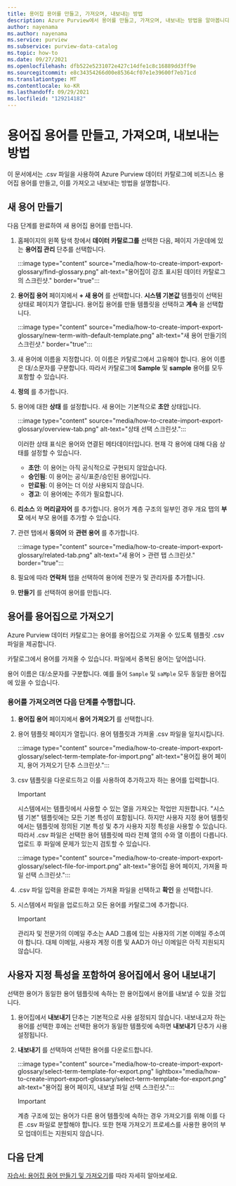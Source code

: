 ```yaml
---
title: 용어집 용어를 만들고, 가져오며, 내보내는 방법
description: Azure Purview에서 용어를 만들고, 가져오며, 내보내는 방법을 알아봅니다.
author: nayenama
ms.author: nayenama
ms.service: purview
ms.subservice: purview-data-catalog
ms.topic: how-to
ms.date: 09/27/2021
ms.openlocfilehash: dfb522e5231072e427c14dfe1c8c16889dd3ff9e
ms.sourcegitcommit: e8c34354266d00e85364cf07e1e39600f7eb71cd
ms.translationtype: MT
ms.contentlocale: ko-KR
ms.lasthandoff: 09/29/2021
ms.locfileid: "129214182"
---
```

# <a name="how-to-create-import-and-export-glossary-terms"></a>용어집 용어를 만들고, 가져오며, 내보내는 방법

이 문서에서는 .csv 파일을 사용하여 Azure Purview 데이터 카탈로그에 비즈니스 용어집 용어를 만들고, 이를 가져오고 내보내는 방법을 설명합니다.

## <a name="create-a-new-term"></a>새 용어 만들기

다음 단계를 완료하여 새 용어집 용어를 만듭니다.

1. 홈페이지의 왼쪽 탐색 창에서 **데이터 카탈로그를** 선택한 다음, 페이지 가운데에 있는 **용어집 관리** 단추를 선택합니다.

    :::image type="content" source="media/how-to-create-import-export-glossary/find-glossary.png" alt-text="용어집이 강조 표시된 데이터 카탈로그의 스크린샷." border="true":::

2. **용어집 용어** 페이지에서 **+ 새 용어** 를 선택합니다. **시스템 기본값** 템플릿이 선택된 상태로 페이지가 열립니다. 용어집 용어를 만들 템플릿을 선택하고 **계속** 을 선택합니다.

   :::image type="content" source="media/how-to-create-import-export-glossary/new-term-with-default-template.png" alt-text="새 용어 만들기의 스크린샷." border="true":::

3. 새 용어에 이름을 지정합니다. 이 이름은 카탈로그에서 고유해야 합니다. 용어 이름은 대/소문자를 구분합니다. 따라서 카탈로그에 **Sample** 및 **sample** 용어를 모두 포함할 수 있습니다.

4. **정의** 를 추가합니다.

5. 용어에 대한 **상태** 를 설정합니다. 새 용어는 기본적으로 **초안** 상태입니다.

   :::image type="content" source="media/how-to-create-import-export-glossary/overview-tab.png" alt-text="상태 선택 스크린샷.":::

   이러한 상태 표식은 용어와 연결된 메타데이터입니다. 현재 각 용어에 대해 다음 상태를 설정할 수 있습니다.

   - **초안**: 이 용어는 아직 공식적으로 구현되지 않았습니다.
   - **승인됨**: 이 용어는 공식/표준/승인된 용어입니다.
   - **만료됨**: 이 용어는 더 이상 사용되지 않습니다.
   - **경고**: 이 용어에는 주의가 필요합니다.

6. **리소스** 와 **머리글자어** 를 추가합니다. 용어가 계층 구조의 일부인 경우 개요 탭의 **부모** 에서 부모 용어를 추가할 수 있습니다.

7. 관련 탭에서 **동의어** 와 **관련 용어** 를 추가합니다.

   :::image type="content" source="media/how-to-create-import-export-glossary/related-tab.png" alt-text="새 용어 > 관련 탭 스크린샷." border="true":::

8. 필요에 따라 **연락처** 탭을 선택하여 용어에 전문가 및 관리자를 추가합니다.

9. **만들기** 를 선택하여 용어를 만듭니다.

## <a name="import-terms-into-the-glossary"></a>용어를 용어집으로 가져오기

Azure Purview 데이터 카탈로그는 용어를 용어집으로 가져올 수 있도록 템플릿 .csv 파일을 제공합니다.

카탈로그에서 용어를 가져올 수 있습니다. 파일에서 중복된 용어는 덮어씁니다.

용어 이름은 대/소문자를 구분합니다. 예를 들어 `Sample` 및 `saMple` 모두 동일한 용어집에 있을 수 있습니다.

### <a name="to-import-terms-follow-these-steps"></a>용어를 가져오려면 다음 단계를 수행합니다.

1. **용어집 용어** 페이지에서 **용어 가져오기** 를 선택합니다.

2. 용어 템플릿 페이지가 열립니다. 용어 템플릿과 가져올 .csv 파일을 일치시킵니다.

   :::image type="content" source="media/how-to-create-import-export-glossary/select-term-template-for-import.png" alt-text="용어집 용어 페이지, 용어 가져오기 단추 스크린샷.":::

3. csv 템플릿을 다운로드하고 이를 사용하여 추가하고자 하는 용어를 입력합니다.

   > [!Important]
   > 시스템에서는 템플릿에서 사용할 수 있는 열을 가져오는 작업만 지원합니다. "시스템 기본" 템플릿에는 모든 기본 특성이 포함됩니다.
   > 하지만 사용자 지정 용어 템플릿에서는 템플릿에 정의된 기본 특성 및 추가 사용자 지정 특성을 사용할 수 있습니다. 따라서 .csv 파일은 선택한 용어 템플릿에 따라 전체 열의 수와 열 이름이 다릅니다. 업로드 후 파일에 문제가 있는지 검토할 수 있습니다.

   :::image type="content" source="media/how-to-create-import-export-glossary/select-file-for-import.png" alt-text="용어집 용어 페이지, 가져올 파일 선택 스크린샷.":::

4. .csv 파일 입력을 완료한 후에는 가져올 파일을 선택하고 **확인** 을 선택합니다.

5. 시스템에서 파일을 업로드하고 모든 용어를 카탈로그에 추가합니다.
 
   > [!Important]
   > 관리자 및 전문가의 이메일 주소는 AAD 그룹에 있는 사용자의 기본 이메일 주소여야 합니다. 대체 이메일, 사용자 계정 이름 및 AAD가 아닌 이메일은 아직 지원되지 않습니다. 

## <a name="export-terms-from-glossary-with-custom-attributes"></a>사용자 지정 특성을 포함하여 용어집에서 용어 내보내기

선택한 용어가 동일한 용어 템플릿에 속하는 한 용어집에서 용어를 내보낼 수 있을 것입니다.

1. 용어집에서 **내보내기** 단추는 기본적으로 사용 설정되지 않습니다. 내보내고자 하는 용어를 선택한 후에는 선택한 용어가 동일한 템플릿에 속하면 **내보내기** 단추가 사용 설정됩니다.

2. **내보내기** 를 선택하여 선택한 용어를 다운로드합니다.

   :::image type="content" source="media/how-to-create-import-export-glossary/select-term-template-for-export.png" lightbox="media/how-to-create-import-export-glossary/select-term-template-for-export.png" alt-text="용어집 용어 페이지, 내보낼 파일 선택 스크린샷.":::

   > [!Important]
   > 계층 구조에 있는 용어가 다른 용어 템플릿에 속하는 경우 가져오기를 위해 이를 다른 .csv 파일로 분할해야 합니다. 또한 현재 가져오기 프로세스를 사용한 용어의 부모 업데이트는 지원되지 않습니다.

## <a name="next-steps"></a>다음 단계

[자습서: 용어집 용어 만들기 및 가져오기](tutorial-import-create-glossary-terms.md)를 따라 자세히 알아보세요.

